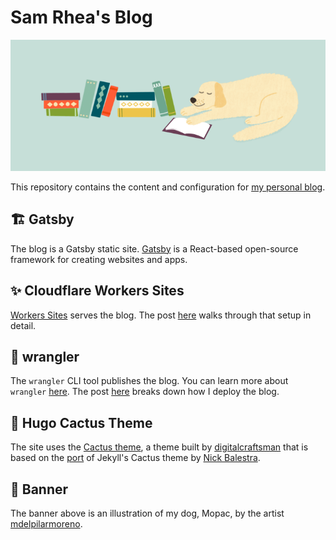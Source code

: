 # Sam Rhea's Blog

![Banner](/banner.png)

This repository contains the content and configuration for [my personal blog](https://blog.samrhea.com).

## 🏗️ Gatsby

The blog is a Gatsby static site. [Gatsby](https://www.gatsbyjs.com/) is a React-based open-source framework for creating websites and apps.

## ✨ Cloudflare Workers Sites

[Workers Sites](https://developers.cloudflare.com/workers/sites/) serves the blog. The post [here](https://blog.samrhea.com/posts/2020/migrate-blog-to-workers) walks through that setup in detail.

## 🤠 wrangler

The `wrangler` CLI tool publishes the blog. You can learn more about `wrangler` [here](https://github.com/cloudflare/wrangler). The post [here](https://blog.samrhea.com/post/deploy-pipeline/) breaks down how I deploy the blog.

## 🌵 Hugo Cactus Theme

The site uses the [Cactus theme](https://github.com/digitalcraftsman/hugo-cactus-theme), a theme built by [digitalcraftsman](https://github.com/digitalcraftsman) that is based on the [port](https://github.com/nickbalestra/kactus) of Jekyll's Cactus theme by [Nick Balestra](https://github.com/nickbalestra).

## 🐶 Banner

The banner above is an illustration of my dog, Mopac, by the artist [mdelpilarmoreno](https://www.fiverr.com/mdelpilarmoreno?source=order_page_user_message_inner_link).